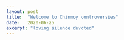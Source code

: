 ```yaml
---
layout: post
title:  "Welcome to Chinmoy controversies"
date:   2020-06-25
excerpt: "loving silence devoted"
---
```

